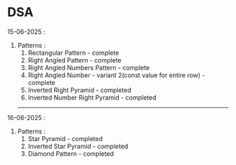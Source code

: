 # DSA

15-06-2025 : 
1. Patterns : 
    1. Rectangular Pattern - complete
    2. Right Angled Pattern - complete
    3. Right Angled Numbers Pattern - complete
    4. Right Angled Number - variant 2(const value for entire row) - complete
    5. Inverted Right Pyramid - completed
    6. Inverted Number Right Pyramid - completed
   ---

16-06-2025 : 
1. Patterns :
    1. Star Pyramid - completed
    2. Inverted Star Pyramid - completed
    3. Diamond Pattern - completed
